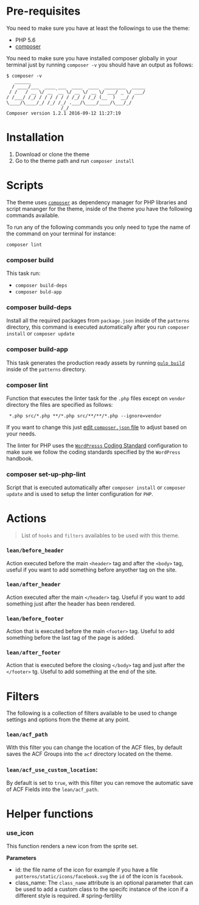 # Pre-requisites

You need to make sure you have at least the followings to use the theme:

- PHP 5.6
- [composer](https://getcomposer.org/doc/00-intro.md)

You need to make sure you have installed composer globally in your terminal just by running 
`composer -v` you should have an output as follows: 

```
$ composer -v
   ______
  / ____/___  ____ ___  ____  ____  ________  _____
 / /   / __ \/ __ `__ \/ __ \/ __ \/ ___/ _ \/ ___/
/ /___/ /_/ / / / / / / /_/ / /_/ (__  )  __/ /
\____/\____/_/ /_/ /_/ .___/\____/____/\___/_/
                    /_/
Composer version 1.2.1 2016-09-12 11:27:19
```

# Installation

1. Download or clone the theme
2. Go to the theme path and run `composer install`

# Scripts

The theme uses [`composer`](https://getcomposer.org/doc/00-intro.md) as dependency manager for PHP
libraries and script mananger for the theme, inside of the theme you have the following commands
available.

To run any of the following commands you only need to type the name of the command on your terminal
for instance: 

```
composer lint
```

### composer build

This task run: 

- `composer build-deps`
- `composer buld-app`

### composer build-deps

Install all the required packages from `package.json` inside of the `patterns`
directory, this command is executed automatically after you run `composer install` or `composer
update`

### composer build-app

This task generates the production ready assets by running [`gulp build`](patterns#gulp-build) 
inside of the `patterns` directory.

### composer lint

Function that executes the linter task for the `.php` files except on `vendor` directory the files
are specified as follows: 

```
 *.php src/*.php **/*.php src/**/**/*.php --ignore=vendor
```

If you want to change this just [edit `composer.json` file](composer.json#L52) to adjust based on your needs. 

The linter for PHP uses the [`WordPresss` Coding Standard](https://github.com/WordPress-Coding-Standards/WordPress-Coding-Standards) 
configuration to make sure we follow the coding standards specified by the `WordPress` handbook.

### composer set-up-php-lint

Script that is executed automatically after `composer install` or `composer update` and is used to
setup the linter configuration for `PHP`.

# Actions

> List of `hooks` and `filters` availables to be used with this theme.

### `lean/before_header`

Action executed before the main `<header>` tag and after the `<body>` tag, useful
if you want to add something before anyother tag on the site.

### `lean/after_header`

Action executed after the main `</header>` tag. Useful if you want to add something
just after the header has been rendered.

### `lean/before_footer`

Action that is executed before the main `<footer>` tag. Useful to add something 
before the last tag of the page is added.

### `lean/after_footer`

Action that is executed before the closing `</body>` tag and just after the 
`</footer>` tg. Useful to add something at the end of the site.

# Filters

The following is a collection of filters available to be used to change settings
and options from the theme at any point.

### `lean/acf_path`

With this filter you can change the location of the ACF files, by default saves 
the ACF Groups into the `acf` directory located on the theme.

### `lean/acf_use_custom_location`:

By default is set to `true`, with this filter you can remove the automatic 
save of ACF Fields into the `lean/acf_path`.

# Helper functions

### use_icon

This function renders a new icon from the sprite set.

**Parameters**

- id: the file name of the icon for example if you have a file 
`patterns/static/icons/facebook.svg` the `id` of the icon is `facebook`.
- class_name: The `class_name` attribute is an optional parameter that can be 
used to add a custom class to the specifc instance of the icon if a different 
style is required.
#   s p r i n g - f e r t i l i t y  
 